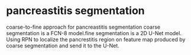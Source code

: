 
# pancreastitis segmentation
coarse-to-fine approach for pancreastitis segmentation
coarse segmentation is a FCN-8 model.fine segmentation is a 2D U-Net model. Using RPN to localize the pancrestitis region on feature map produced by coarse segmentation and send it to the U-Net.
